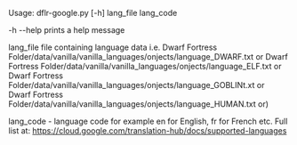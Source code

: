 Usage: dflr-google.py [-h] lang_file lang_code

-h --help prints a help message

lang_file file containing language data i.e. 
  Dwarf Fortress Folder/data/vanilla/vanilla_languages/onjects/language_DWARF.txt or 
  Dwarf Fortress Folder/data/vanilla/vanilla_languages/onjects/language_ELF.txt or
  Dwarf Fortress Folder/data/vanilla/vanilla_languages/onjects/language_GOBLINt.xt or
  Dwarf Fortress Folder/data/vanilla/vanilla_languages/onjects/language_HUMAN.txt or)

lang_code - language code for example en for English, fr for French etc. Full list at: https://cloud.google.com/translation-hub/docs/supported-languages
